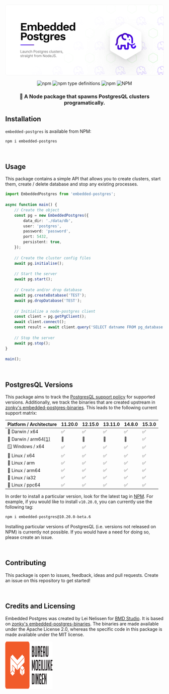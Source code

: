![Embedded Postgres](./docs/images/embedded-postgres-header.png)

<div align="center">

![npm](https://img.shields.io/npm/v/embedded-postgres)
![npm type definitions](https://img.shields.io/npm/types/embedded-postgres)
![npm](https://img.shields.io/npm/dm/embedded-postgres)
![NPM](https://img.shields.io/npm/l/embedded-postgres)

</div>

<h3 align="center">
    🐘 A Node package that spawns PostgresQL clusters programatically.
</h3>

## Installation
`embedded-postgres` is available from NPM:

```sh
npm i embedded-postgres
```

<br />

## Usage
This package contains a simple API that allows you to create clusters, start
them, create / delete database and stop any existing processes.

```ts
import EmbeddedPostgres from 'embedded-postgres';

async function main() {
    // Create the object
    const pg = new EmbeddedPostgres({
        data_dir: './data/db',
        user: 'postgres',
        password: 'password',
        port: 5432,
        persistent: true,
    });

    // Create the cluster config files
    await pg.initialise();

    // Start the server
    await pg.start();

    // Create and/or drop database
    await pg.createDatabase('TEST');
    await pg.dropDatabase('TEST');

    // Initialize a node-postgres client
    const client = pg.getPgClient();
    await client.connect();
    const result = await client.query('SELECT datname FROM pg_database');

    // Stop the server
    await pg.stop();
}

main();
```

<br />

## PostgresQL Versions
This package aims to track the [PostgresQL support
policy](https://www.postgresql.org/support/versioning/) for supported versions.
Additionally, we track the binaries that are created upstream in [zonky's
embedded-postgres-binaries](https://github.com/zonkyio/embedded-postgres). This
leads to the following current support matrix:

| Platform / Architecture | 11.20.0 | 12.15.0 | 13.11.0 | 14.8.0 |  15.3.0 |
|---|---|---|---|---|---|
| 🍎 Darwin / x64 |  ✅ |  ✅ |  ✅ |  ✅ |  ✅ |
| 🍎 Darwin / arm64[[1]](https://github.com/zonkyio/embedded-postgres/issues/86#issuecomment-1120425822) | 🚫 |  🚫 |  🚫 |  🚫 |  ✅ |  ✅ |
| 🪟 Windows / x64 |  ✅ |  ✅ |  ✅ |  ✅ |  ✅ |
| 🐧 Linux / x64 |  ✅ |  ✅ |  ✅ |  ✅ |  ✅ |
| 🐧 Linux / arm |  ✅ |  ✅ |  ✅ |  ✅ |  ✅ |
| 🐧 Linux / arm64 |  ✅ |  ✅ |  ✅ |  ✅ |  ✅ |
| 🐧 Linux / ia32 |  ✅ |  ✅ |  ✅ |  ✅ |  ✅ |
| 🐧 Linux / ppc64 |  ✅ |  ✅ |  ✅ |  ✅ |  ✅ |

In order to install a particular version, look for the latest tag in
[NPM](https://www.npmjs.com/package/embedded-postgres). For example, if you
would like to install `v10.20.0`, you can currently use the following tag:
```sh
npm i embedded-postgres@10.20.0-beta.6
```

Installing particular versions of PostgresQL (i.e. versions not released on NPM)
is currently not possible. If you would have a need for doing so, please create
an issue.

<br />

## Contributing
This package is open to issues, feedback, ideas and pull requests. Create an
issue on this repository to get started!

<br />

## Credits and Licensing
Embedded Postgres was created by Lei Nelissen for [BMD
Studio](https://bmd.studio). It is based on [zonky's
embedded-postgres-binaries](https://github.com/zonkyio/embedded-postgres). The
binaries are made available under the Apache License 2.0, whereas the specific
code in this package is made available under the MIT license.

<a href="https://bmd.studio">
    <img src="./docs/images/logo-bmd.svg" alt="BMD Studio" width="150" height="150" />
</a>

<br />
